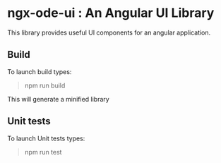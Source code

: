 # ngx-ode-ui : An Angular UI Library

This library provides useful UI components for an angular application.

## Build

To launch build types:
> npm run build

This will generate a minified library

## Unit tests

To launch Unit tests types:
> npm run test